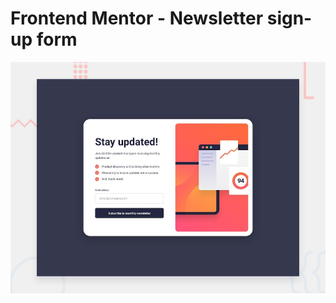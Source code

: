 # Frontend Mentor - Newsletter sign-up form 

![Design preview for the Newsletter sign-up form with success message coding challenge](./design/desktop-preview.jpg)

